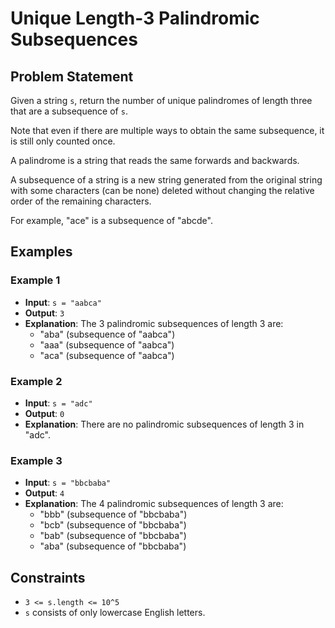 #  Unique Length-3 Palindromic Subsequences

## Problem Statement
Given a string `s`, return the number of unique palindromes of length three that are a subsequence of `s`.

Note that even if there are multiple ways to obtain the same subsequence, it is still only counted once.

A palindrome is a string that reads the same forwards and backwards.

A subsequence of a string is a new string generated from the original string with some characters (can be none) deleted without changing the relative order of the remaining characters.

For example, "ace" is a subsequence of "abcde".

## Examples

### Example 1
- **Input**: `s = "aabca"`
- **Output**: `3`
- **Explanation**: The 3 palindromic subsequences of length 3 are:
  - "aba" (subsequence of "aabca")
  - "aaa" (subsequence of "aabca")
  - "aca" (subsequence of "aabca")

### Example 2
- **Input**: `s = "adc"`
- **Output**: `0`
- **Explanation**: There are no palindromic subsequences of length 3 in "adc".

### Example 3
- **Input**: `s = "bbcbaba"`
- **Output**: `4`
- **Explanation**: The 4 palindromic subsequences of length 3 are:
  - "bbb" (subsequence of "bbcbaba")
  - "bcb" (subsequence of "bbcbaba")
  - "bab" (subsequence of "bbcbaba")
  - "aba" (subsequence of "bbcbaba")

## Constraints
- `3 <= s.length <= 10^5`
- `s` consists of only lowercase English letters.
